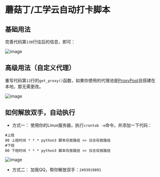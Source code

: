 # 蘑菇丁/工学云自动打卡脚本
## 基础用法
完善代码第`130`行往后的信息，即可：

![image](https://user-images.githubusercontent.com/47041406/182870150-0e8c5c48-6229-4025-be22-bcbe8a1a45f3.png)

## 高级用法（自定义代理）
重写代码第`12`行的`get_proxy()`函数，如果你使用的代理池是[ProxyPool](https://github.com/jhao104/proxy_pool)且搭建在本地，那无需更改。

![image](https://user-images.githubusercontent.com/47041406/182870718-6fe931b7-f33a-4871-b127-71cea98b8afb.png)

## 如何解放双手，自动执行
- 方式一：
使用你的Linux服务器，执行`crontab -e`命令，并添加一下代码：
``` shell
#上班
00 上班时间 * * * python3 脚本存放路径 >> 日志存放路径
#下班
00 下班时间 * * * python3 脚本存放路径 >> 日志存放路径
```
![image](https://user-images.githubusercontent.com/47041406/182873546-f23ab078-3343-4b02-84bf-84278831f26c.png)

- 方式二：
加我QQ，帮你解放双手：`2493919891`
